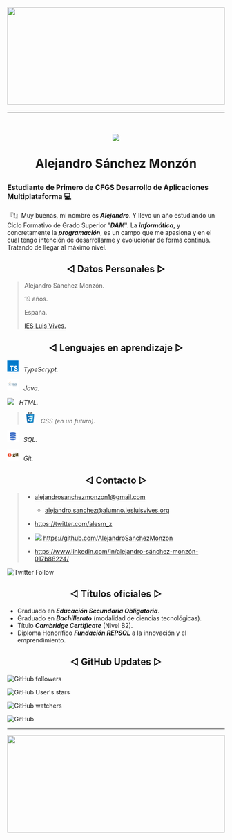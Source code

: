 <img width="100%" height="225" src="https://user-images.githubusercontent.com/90842732/139232442-69ba9774-7e3b-4b2a-b193-43fe701cf70a.png" />

---

# <h1 align="center"> <img width="200px" src="http://pa1.narvii.com/6414/f36030d05370766fd50f04fbcf9ab0ac34367b6c_hq.gif" /> <p> Alejandro Sánchez Monzón </p>
### Estudiante de Primero de CFGS Desarrollo de Aplicaciones Multiplataforma 💻

『❗』Muy buenas, mi nombre es ***Alejandro***. Y llevo un año estudiando un Ciclo Formativo de Grado Superior "***DAM***". 
La ***informática***, y concretamente la ***programación***, es un campo que me apasiona y en el cual tengo intención de desarrollarme y evolucionar de forma continua. Tratando de llegar al máximo nivel. 



## <h2 align="center"> ◅ Datos Personales ▻
> Alejandro Sánchez Monzón.
>
> 19 años.
>
> España.
>
> [IES Luis Vives.][website]


 
## <h2 align="center"> ◅ Lenguajes en aprendizaje ▻
<img width="26px" src="https://raw.githubusercontent.com/github/explore/80688e429a7d4ef2fca1e82350fe8e3517d3494d/topics/typescript/typescript.png" /> &nbsp; *TypeScrypt.* 

<img width="26px" src="https://raw.githubusercontent.com/github/explore/80688e429a7d4ef2fca1e82350fe8e3517d3494d/topics/java/java.png" /> &nbsp; *Java.* 

<img width="26px" src="https://user-images.githubusercontent.com/90842732/139321523-7c6d407c-86d3-4465-9d99-339bd971f32f.png" /> &nbsp; *HTML.* 

> <img width="26px" src="https://raw.githubusercontent.com/github/explore/80688e429a7d4ef2fca1e82350fe8e3517d3494d/topics/css/css.png" /> &nbsp; *CSS (en un futuro).* 

<img width="26px" src="https://raw.githubusercontent.com/github/explore/80688e429a7d4ef2fca1e82350fe8e3517d3494d/topics/sql/sql.png" /> &nbsp; *SQL.* 

<img width="26px" src="https://raw.githubusercontent.com/github/explore/80688e429a7d4ef2fca1e82350fe8e3517d3494d/topics/git/git.png" /> &nbsp; *Git.*



## <h2 align="center"> ◅ Contacto ▻
> - <alejandrosanchezmonzon1@gmail.com>
> 
>   - <alejandro.sanchez@alumno.iesluisvives.org>
> 
> - <https://twitter.com/alesm_z>
> 
> - <img width="26px" src="https://logos-marcas.com/wp-content/uploads/2020/11/GitHub-Logo.png" /> <https://github.com/AlejandroSanchezMonzon>
>
> - <https://www.linkedin.com/in/alejandro-sánchez-monzón-017b88224/>

![Twitter Follow](https://img.shields.io/twitter/follow/alesm_z?color=black&label=%40alesm_z&logo=twitter&logoColor=black&style=for-the-badge)



## <h2 align="center"> ◅ Títulos oficiales ▻
- Graduado en ***Educación Secundaria Obligatoria***.
- Graduado en ***Bachillerato*** (modalidad de ciencias tecnológicas).
- Título ***Cambridge Certificate*** (Nivel B2).
- Diploma Honorífico ***[Fundación REPSOL][website2]*** a la innovación y el emprendimiento.


## <h2 align="center"> ◅ GitHub Updates ▻
![GitHub followers](https://img.shields.io/github/followers/AlejandroSanchezMonzon?color=black&label=Seguidores&logo=GitHub&logoColor=black&style=for-the-badge)

![GitHub User's stars](https://img.shields.io/github/stars/AlejandroSanchezMonzon?color=black&label=favoritos&logo=GitHub&logoColor=black&style=for-the-badge)

![GitHub watchers](https://img.shields.io/github/watchers/AlejandroSanchezMonzon/AlejandroSanchezMonzon?color=black&label=Visitantes&logo=Github&logoColor=black&style=for-the-badge)

![GitHub](https://img.shields.io/github/license/AlejandroSanchezMonzon/AlejandroSanchezMonzon?color=black&label=Licencia&logo=Github&logoColor=black&style=for-the-badge)

---
<img width="100%" height="225" src="https://user-images.githubusercontent.com/90842732/139232442-69ba9774-7e3b-4b2a-b193-43fe701cf70a.png" />


<!-- LINK -->
[website]: http://iesluisvives.es/
[website2]: https://www.fundacionrepsol.com/es
